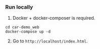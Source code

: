 ### Run locally
1. Docker + docker-composer is required.
```
cd car-demo_web
docker-compose up -d
```

2. Go to `http://localhost/index.html`.